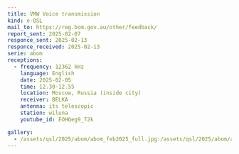 ```yaml
---
title: VMW Voice transmission
kind: e-QSL
mail_to: https://reg.bom.gov.au/other/feedback/
report_sent: 2025-02-07
responce_sent: 2025-02-13
responce_received: 2025-02-13
serie: abom
receptions:
  - frequency: 12362 kHz
    language: English
    date: 2025-02-05
    time: 12.30-12.55
    location: Moscow, Russia (inside city)
    receiver: BELKA
    antenna: its telescopic
    station: wiluna
    youtube_id: EOHQeg9_72k

gallery:
  - /assets/qsl/2025/abom/abom_feb2025_full.jpg:/assets/qsl/2025/abom/abom_feb2025_small.jpg
---
```

